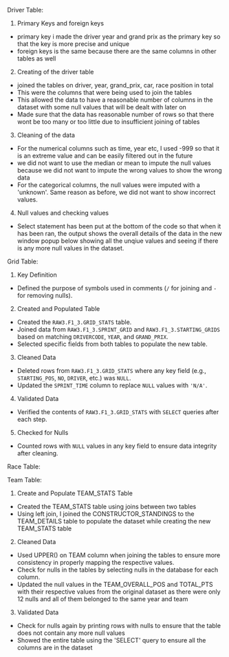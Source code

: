 Driver Table:
1. Primary Keys and foreign keys
- primary key i made the driver year and grand prix as the primary key so that the key is more precise and unique
- foreign keys is the same because there are the same columns in other tables as well
2. Creating of the driver table
- joined the tables on driver, year, grand_prix, car, race position in total
- This were the columns that were being used to join the tables
- This allowed the data to have a reasonable number of columns in the dataset with some null values that will be dealt with later on
- Made sure that the data has reasonable number of rows so that there wont be too many or too little due to insufficient joining of tables
3. Cleaning of the data
- For the numerical columns such as time, year etc, I used -999 so that it is an extreme value and can be easily filtered out in the future
- we did not want to use the median or mean to impute the null values because we did not want to impute the wrong values to show the wrong data
- For the categorical columns, the null values were imputed with a 'unknown'. Same reason as before, we did not want to show incorrect values.
4. Null values and checking values
- Select statement has been put at the bottom of the code so that when it has been ran, the output shows the overall details of the data in the new window popup
below showing all the unqiue values and seeing if there is any more null values in the dataset. 


Grid Table:
1. Key Definition
  - Defined the purpose of symbols used in comments (`/` for joining and `-` for removing nulls).
2. Created and Populated Table
  - Created the `RAW3.F1_3.GRID_STATS` table.  
  - Joined data from `RAW3.F1_3.SPRINT_GRID` and `RAW3.F1_3.STARTING_GRIDS` based on matching `DRIVERCODE`, `YEAR`, and `GRAND_PRIX`.  
  - Selected specific fields from both tables to populate the new table.
3. Cleaned Data
  - Deleted rows from `RAW3.F1_3.GRID_STATS` where any key field (e.g., `STARTING_POS`, `NO`, `DRIVER`, etc.) was `NULL`.
  - Updated the `SPRINT_TIME` column to replace `NULL` values with `'N/A'`.
4. Validated Data
  - Verified the contents of `RAW3.F1_3.GRID_STATS` with `SELECT` queries after each step.
5. Checked for Nulls
  - Counted rows with `NULL` values in any key field to ensure data integrity after cleaning.

Race Table:

Team Table:
1. Create and Populate TEAM_STATS Table
  - Created the TEAM_STATS table using joins between two tables
  - Using left join, I joined the CONSTRUCTOR_STANDINGS to the TEAM_DETAILS table to populate the dataset while creating the new TEAM_STATS table
2. Cleaned Data
  - Used UPPER() on TEAM column when joining the tables to ensure more consistency in properly mapping the respective values.
  - Check for nulls in the tables by selecting nulls in the database for each column.
  - Updated the null values in the TEAM_OVERALL_POS and TOTAL_PTS with their respective values from the original dataset as there were only 12 nulls and all of them belonged to the same year and team
3. Validated Data
  - Check for nulls again by printing rows with nulls to ensure that the table does not contain any more null values
  - Showed the entire table using the 'SELECT' query to ensure all the  columns are in the dataset
